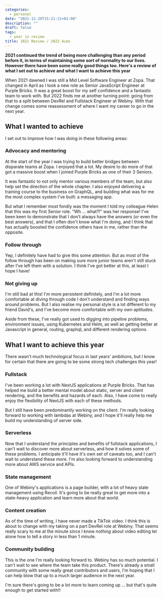```yaml
---
categories:
  - personal
date: "2021-12-29T15:21:21+01:00"
description: ""
draft: false
tags:
  - year in review
title: 2021 Review / 2022 Aims
---
```

**2021 continued the trend of being more challenging than any period before it, in terms of maintaining some sort of normality to our lives. However there have been some really good things too. Here's a review of what I set out to achieve and what I want to achieve this year**

When 2021 dawned I was still a Mid Level Software Engineer at Zopa. That changed in April as I took a new role as Senior JavaScript Engineer at Purple Bricks. It was a great boost for my self confidence and a fantastic team to work with. But 2022 finds me at another turning point: going from that to a split between DevRel and Fullstack Engineer at Webiny. With that change comes some reassessment of where I want my career to go in the next year.
## What I wanted to achieve

I set out to improve how I was doing in these following areas:
### Advocacy and mentoring

At the start of the year I was trying to build better bridges between disparate teams at Zopa. I enjoyed that a lot. My desire to do more of that got a massive boost when I joined Purple Bricks as one of their 3 Seniors.

It was fantastic to not only mentor various members of the team, but also help set the direction of the whole chapter. I also enjoyed delivering a training course to the business on GraphQL, and building what was for me the most complex system I've built: a messaging app.

But what I remember most fondly was the moment I told my colleague Helen that this was my first Senior role. "Wh ... what?!" was her response! I've been keen to demonstrate that I don't always have the answers (or even the best answers), and that I often don't know what I'm doing, and I think that has actually boosted the confidence others have in me, rather than the opposite.

### Follow through

Yep, I definitely have had to give this some attention. But as most of the follow through has been on making sure more junior teams aren't still stuck after I've left them with a solution. I think I've got better at this, at least I hope I have!

### Not giving up

I'm still bad at this! I'm more persistent definitely, and I'm a lot more comfortable at diving through code I don't understand and finding ways around problems. But I also realise my personal style is a lot different to my friend David's, and I've become more comfortable with my own aptitudes.

Aside from these, I've really got used to digging into pipeline problems, environment issues, using Kubernetes and Helm, as well as getting better at Javascript in general, routing, graphql, and different rendering options.

## What I want to achieve this year

There wasn't much technological focus in last years' ambitions, but I know for certain that there are going to be some strong tech challenges this year!
### Fullstack

I've been working a lot with NextJS applications at Purple Bricks. That has helped me build a better mental model about static, server and client rendering, and the benefits and hazards of each. Also, I have come to really enjoy the flexibility of NextJS with each of these methods.

But I still have been predominantly working on the client. I'm really looking forward to working with lambdas at Webiny, and I hope it'll really help me build my understanding of server side.

### Serverless

Now that I understand the principles and benefits of fullstack applications, I can't wait to discover more about serverless, and how it solves some of these problems. I anticipate it'll have it's own set of caveats too, and I can't wait to understand these more. I'm also looking forward to understanding more about AWS service and APIs.

### State management

One of Webiny's applications is a page builder, with a lot of heavy state management using Recoil. It's going to be really great to get more into a state-heavy application and learn more about that world.

### Content creation

As of the time of writing, I have never made a TikTok video. I think this is about to change with my taking on a part DevRel role at Webiny. That seems really scary to me at the minute since I know _nothing_ about video editing let alone how to tell a story in less than 1 minute.

### Community building

This is the one I'm really looking forward to. Webiny has so much potential. I can't wait to see where the team take this product. There's already a small community with some really great contributors and users, I'm hoping that I can help blow that up to a much larger audience in the next year.

I'm sure there's going to be a lot more to learn coming up ... but that's quite enough to get started with!!